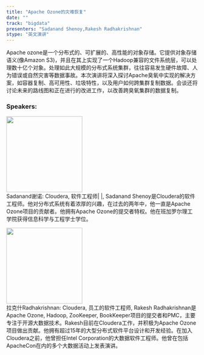 ```yaml
---
title: "Apache Ozone的灾难恢复"
date: "" 
track: "bigdata"
presenters: "Sadanand Shenoy,Rakesh Radhakrishnan"
stype: "英文演讲"
---
```

Apache ozone是一个分布式的、可扩展的、高性能的对象存储。它提供对象存储语义(像Amazon S3)，并且在其上实现了一个Hadoop兼容的文件系统层，可以处理数十亿个对象。处理如此大规模的分布式系统集群，往往容易发生硬件故障、人为错误或自然灾害等数据事故。本次演讲将深入探讨Apache臭氧中实现的解决方案，如容器复制、高可用性、垃圾特性，以及用户如何跨集群复制数据。会谈还将讨论未来的路线图和正在进行的改进工作，以改善跨臭氧集群的数据复制。
 ### Speakers: 
 <img src="images/speaker/1178.png" width="200" /><br>Sadanand谢诺: Cloudera, 软件工程师| |, Sadanand Shenoy是Cloudera的软件工程师。他对分布式系统有着浓厚的兴趣，在过去的两年中，他一直是Apache Ozone项目的贡献者。他拥有Apache Ozone的提交者特权。他在班加罗尔理工学院获得信息科学与工程学士学位。
 <img src="images/speaker/1178_2.png" width="200" /><br>拉克什Radhakrishnan: Cloudera, 员工的软件工程师, Rakesh Radhakrishnan是Apache Ozone, Hadoop, ZooKeeper, BookKeeper项目的提交者和PMC，主要专注于开源大数据技术。Rakesh目前在Cloudera工作，并积极为Apache Ozone项目做出贡献。他拥有超过15年的大型分布式软件平台设计和开发经验。在加入Cloudera之前，他曾担任Intel Corporation的大数据软件工程师。他曾在包括ApacheCon在内的多个大数据活动上发表演讲。
 